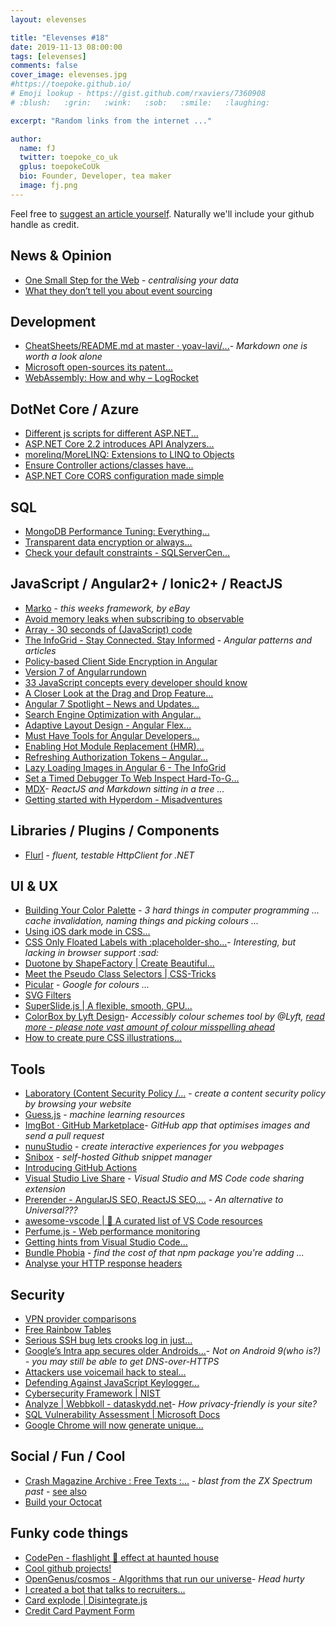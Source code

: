 ```yaml
---
layout: elevenses

title: "Elevenses #18"
date: 2019-11-13 08:00:00
tags: [elevenses]
comments: false
cover_image: elevenses.jpg
#https://toepoke.github.io/
# Emoji lookup - https://gist.github.com/rxaviers/7360908
# :blush:   :grin:   :wink:   :sob:   :smile:   :laughing:

excerpt: "Random links from the internet ..."

author:
  name: fJ
  twitter: toepoke_co_uk
  gplus: toepokeCoUk
  bio: Founder, Developer, tea maker
  image: fj.png
---
```


Feel free to [suggest an article yourself](https://github.com/toepoke/toepoke.github.io/issues).  Naturally we'll include your github handle as credit.

## News & Opinion
* [One Small Step for the Web](https://medium.com/%40timberners_lee/one-small-step-for-the-web-87f92217d085) - *centralising your data*
* [What they don’t tell you about event sourcing](https://medium.com/%40hugo.oliveira.rocha/what-they-dont-tell-you-about-event-sourcing-6afc23c69e9a)

## Development
* [CheatSheets/README.md at master · yoav-lavi/...](https://github.com/yoav-lavi/CheatSheets/blob/master/README.md)- *Markdown one is worth a look alone*
* [​Microsoft open-sources its patent...](https://www.zdnet.com/article/microsoft-open-sources-its-entire-patent-portfolio/)
* [WebAssembly: How and why – LogRocket](https://blog.logrocket.com/webassembly-how-and-why-559b7f96cd71)

## DotNet Core / Azure
* [Different js scripts for different ASP.NET...](https://jonhilton.net/different-js-scripts-for-different-asp-net-core-environments/)
* [ASP.NET Core 2.2 introduces API Analyzers...](http://www.talkingdotnet.com/asp-net-core-2-2-api-analyzers/)
* [morelinq/MoreLINQ: Extensions to LINQ to Objects](https://github.com/morelinq/MoreLINQ)
* [Ensure Controller actions/classes have...](https://colinmackay.scot/2018/08/17/ensure-controller-actions-classes-have-authorisation/)
* [ASP.NET Core CORS configuration made simple](https://corsdot.net/)

## SQL
* [MongoDB Performance Tuning: Everything...](https://stackify.com/mongodb-performance-tuning/)
* [Transparent data encryption or always...](https://azure.microsoft.com/en-us/blog/transparent-data-encryption-or-always-encrypted/)
* [Check your default constraints - SQLServerCen...](http://www.sqlservercentral.com/articles/Default+Constraint/176858/)

## JavaScript / Angular2+ / Ionic2+ / ReactJS
* [Marko](https://markojs.com/) - *this weeks framework, by eBay*
* [Avoid memory leaks when subscribing to observable](https://egghead.io/lessons/angular-avoid-memory-leaks-when-subscribing-to-rxjs-observables-in-angular-components)
* [Array - 30 seconds of (JavaScript) code](https://30secondsofcode.org/)
* [The InfoGrid - Stay Connected. Stay Informed](https://theinfogrid.com/amp/) - *Angular patterns and articles*
* [Policy-based Client Side Encryption in Angular](https://blog.angularindepth.com/policy-based-client-side-encryption-in-angular-b47068b26d50)
* [Version 7 of Angular rundown](https://blog.angular.io/version-7-of-angular-cli-prompts-virtual-scroll-drag-and-drop-and-more-c594e22e7b8c)
* [33 JavaScript concepts every developer should know](https://github.com/leonardomso/33-js-concepts/blob/master/README.md)
* [A Closer Look at the Drag and Drop Feature...](https://theinfogrid.com/tech/developers/angular/drag-and-drop-feature-angular-7-cdk/amp/)
* [Angular 7 Spotlight – News and Updates...](https://theinfogrid.com/tech/developers/angular/angular-7-news-updates/amp/)
* [Search Engine Optimization with Angular...](https://theinfogrid.com/tech/developers/angular/search-engine-optimization-angular/amp/)
* [Adaptive Layout Design - Angular Flex...](https://theinfogrid.com/tech/developers/angular/adaptive-layout-design-angular-flex-layout/amp/)
* [Must Have Tools for Angular Developers...](https://theinfogrid.com/tech/developers/angular/tools-angular-developers/amp/)
* [Enabling Hot Module Replacement (HMR)...](https://theinfogrid.com/tech/developers/angular/enabling-hot-module-replacement-angular-6/amp/)
* [Refreshing Authorization Tokens – Angular...](https://theinfogrid.com/tech/developers/angular/refreshing-authorization-tokens-angular-6/amp/)
* [Lazy Loading Images in Angular 6 - The InfoGrid](https://theinfogrid.com/tech/developers/angular/lazy-loading-images-angular-6/amp/)
* [Set a Timed Debugger To Web Inspect Hard-To-G...](https://css-tricks.com/set-timed-debugger-web-inspect-hard-grab-elements/)
* [MDX](https://mdxjs.com/)- *ReactJS and Markdown sitting in a tree ...*
* [Getting started with Hyperdom - Misadventures](http://paul.anmo.io/getting-started-with-hyperdom)

## Libraries / Plugins / Components
* [Flurl](https://flurl.io/) - *fluent, testable HttpClient for .NET*

## UI & UX
* [Building Your Color Palette](https://refactoringui.com/previews/building-your-color-palette/) - *3 hard things in computer programming ... cache invalidation, naming things and picking colours ...*
* [Using iOS dark mode in CSS...](https://paulmillr.com/posts/using-dark-mode-in-css/)
* [CSS Only Floated Labels with :placeholder-sho...](https://callmenick.com/dev/floated-labels-with-placeholder-shown/)- *Interesting, but lacking in browser support :sad:*
* [Duotone by ShapeFactory &#124; Create Beautiful...](https://duotone.shapefactory.co/)
* [Meet the Pseudo Class Selectors &#124; CSS-Tricks](https://css-tricks.com/pseudo-class-selectors/)
* [Picular](https://picular.co/) - *Google for colours ...*
* [SVG Filters](https://yoksel.github.io/svg-filters/)
* [SuperSlide.js &#124; A flexible, smooth, GPU...](https://osrec.github.io/SuperSlide.js/)
* [ColorBox by Lyft Design](https://www.colorbox.io/%3Fref%3Dproducthunt)- *Accessibly colour schemes tool by @Lyft, [read more - please note vast amount of colour misspelling ahead](https://design.lyft.com/re-approaching-color-9e604ba22c88)*
* [How to create pure CSS illustrations...](https://dev.to/agathacco/how-to-create-pure-css-illustrations-and-animate-them---part-1-1j1k)

## Tools
* [Laboratory (Content Security Policy /...](https://addons.mozilla.org/en-US/firefox/addon/laboratory-by-mozilla/) - *create a content security policy by browsing your website*
* [Guess.js](https://guess-js.github.io/docs) - *machine learning resources*
* [ImgBot · GitHub Marketplace](https://github.com/marketplace/imgbot)- *GitHub app that optimises images and send a pull request*
* [nunuStudio](https://nunustudio.org/) - *create interactive experiences for you webpages*
* [Snibox](https://snibox.github.io/) - *self-hosted Github snippet manager*
* [Introducing GitHub Actions](https://css-tricks.com/introducing-github-actions/)
* [Visual Studio Live Share](https://visualstudio.microsoft.com/services/live-share/) - *Visual Studio and MS Code code sharing extension*
* [Prerender - AngularJS SEO, ReactJS SEO,...](https://prerender.io/) - *An alternative to Universal???*
* [awesome-vscode &#124; 🎨 A curated list of VS Code resources](https://viatsko.github.io/awesome-vscode/)
* [Perfume.js - Web performance monitoring](http://zizzamia.github.io/perfume/)
* [Getting hints from Visual Studio Code...](https://medium.com/webhint/getting-hints-from-visual-studio-code-69118e48de1b)
* [Bundle Phobia](https://bundlephobia.com/) - *find the cost of that npm package you're adding ...*
* [Analyse your HTTP response headers](https://securityheaders.com/)

## Security
* [VPN provider comparisons](https://thatoneprivacysite.net/vpn-comparison-chart/)
* [Free Rainbow Tables](https://freerainbowtables.com/)
* [Serious SSH bug lets crooks log in just...](https://nakedsecurity.sophos.com/2018/10/17/serious-ssh-bug-lets-crooks-log-in-just-by-asking-nicely/amp/%3F__twitter_impression%3Dtrue)
* [Google’s Intra app secures older Androids...](https://nakedsecurity.sophos.com/2018/10/05/googles-intra-app-secures-older-androids-with-encrypted-dns/)- *Not on Android 9(who is?) - you may still be able to get DNS-over-HTTPS*
* [Attackers use voicemail hack to steal...](https://nakedsecurity.sophos.com/2018/10/08/attackers-use-voicemail-hack-to-steal-whatsapp-accounts/)
* [Defending Against JavaScript Keylogger...](https://www.pluralsight.com/courses/defending-javascript-keylogger-attacks-pci)
* [Cybersecurity Framework &#124; NIST](https://www.nist.gov/cyberframework)
* [Analyze &#124; Webbkoll - dataskydd.net](https://webbkoll.dataskydd.net/en/)- *How privacy-friendly is your site?*
* [SQL Vulnerability Assessment &#124; Microsoft Docs](https://docs.microsoft.com/en-us/sql/relational-databases/security/sql-vulnerability-assessment?view=sql-server-2017)
* [Google Chrome will now generate unique...](https://nakedsecurity.sophos.com/2018/09/10/google-chrome-will-now-generate-unique-passwords-for-you)

## Social / Fun / Cool
* [Crash Magazine Archive : Free Texts :...](https://archive.org/details/crash-magazine%26tab%3Dabout) - *blast from the ZX Spectrum past* - [see also](http://www.crashonline.org.uk/)
* [Build your Octocat](https://myoctocat.com/build-your-octocat/)

## Funky code things
* [CodePen - flashlight 🔦 effect at haunted house](https://codepen.io/slyka85/full/gQMzdJ)
* [Cool github projects!](https://www.reddit.com/r/coolgithubprojects)
* [OpenGenus/cosmos - Algorithms that run our universe](https://github.com/OpenGenus/cosmos)- *Head hurty*
* [I created a bot that talks to recruiters...](https://dev.to/whokilledkevin/how-i-created-a-bot-that-talked-to-recruiters-for-me-54n5%3Futm_source%3DNewsletter%2BSubscribers%26utm_campaign%3D04be71adce-EMAIL_CAMPAIGN_2018_10_08_12_29%26utm_medium%3Demail%26utm_term%3D0_d8f11d5d1e-04be71adce-151087881)
* [Card explode &#124; Disintegrate.js](https://codepen.io/Zeaklous/pen/OowezM)
* [Credit Card Payment Form](https://codepen.io/quinlo/pen/YONMEa)






